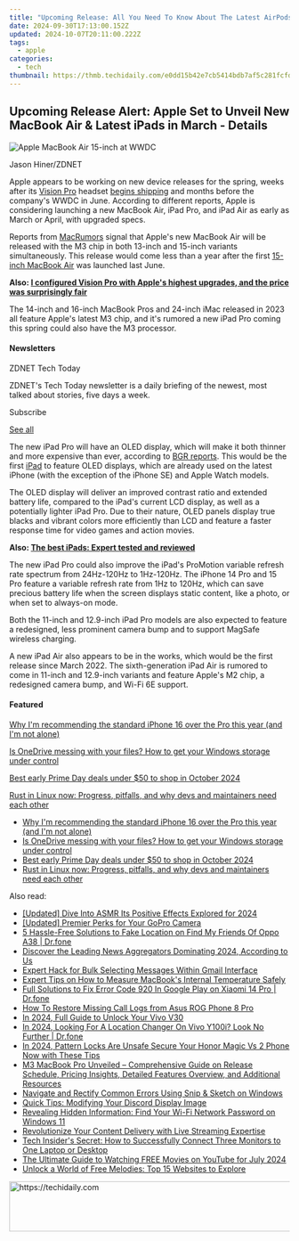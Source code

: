 ```yaml
---
title: "Upcoming Release: All You Need To Know About The Latest AirPods & Pre-Order Info"
date: 2024-09-30T17:13:00.152Z
updated: 2024-10-07T20:11:00.222Z
tags:
  - apple
categories:
  - tech
thumbnail: https://thmb.techidaily.com/e0dd15b42e7cb5414bdb7af5c281fcfdfef62e342cd4798dfe7202dea8939dfe.jpg
---
```


## Upcoming Release Alert: Apple Set to Unveil New MacBook Air & Latest iPads in March - Details

![Apple MacBook Air 15-inch at WWDC](https://www.zdnet.com/a/img/resize/a7b2170efdab2c92214ac34bbb00cdba578e6d03/2023/06/05/4f025836-2097-4c49-b71a-a577b982b95d/img-8744.jpg?auto=webp&width=1280)

Jason Hiner/ZDNET

Apple appears to be working on new device releases for the spring, weeks after its [Vision Pro](https://apple.sjv.io/c/159047/435031/7613?&sharedid=zdnet&partnerpropertyid=1980086&u=https%3A%2F%2Fwww.apple.com%2Fshop%2Fbuy-vision%2Fapple-vision-pro&subId1=zd-%5F%5FCOM%5FCLICK%5FID%5F%5F-dtp) headset [begins shipping](https://www.zdnet.com/article/what-vision-pro-shipping-times-tell-us-about-the-demand-for-apples-xr-headset/) and months before the company's WWDC in June. According to different reports, Apple is considering launching a new MacBook Air, iPad Pro, and iPad Air as early as March or April, with upgraded specs.

Reports from [MacRumors](https://www.macrumors.com/2024/01/21/new-ipads-and-macbook-airs-spring-2024-rumor/) signal that Apple's new MacBook Air will be released with the M3 chip in both 13-inch and 15-inch variants simultaneously. This release would come less than a year after the first [15-inch MacBook Air](https://shop-links.co/link/?url=https%3A%2F%2Fwww.bestbuy.com%2Fsite%2Fapple-macbook-air-15-laptop-m2-chip-8gb-memory-256gb-ssd-latest-model-midnight%2F6534606.p%3F%26skuId%3D6534606%26utm_source%3Dnarrativ&publisher_slug=itechdaily19598&exclusive=1) was launched last June. 

**Also: [I configured Vision Pro with Apple's highest upgrades, and the price was surprisingly fair](https://www.zdnet.com/article/i-configured-vision-pro-with-apples-highest-upgrades-and-the-price-was-surprisingly-fair/)**

The 14-inch and 16-inch MacBook Pros and 24-inch iMac released in 2023 all feature Apple's latest M3 chip, and it's rumored a new iPad Pro coming this spring could also have the M3 processor.

#### Newsletters

ZDNET Tech Today

ZDNET's Tech Today newsletter is a daily briefing of the newest, most talked about stories, five days a week.

 Subscribe

[See all](https://www.zdnet.com/newsletters/)

The new iPad Pro will have an OLED display, which will make it both thinner and more expensive than ever, according to [BGR reports](https://bgr.com/tech/12-9-inch-ipad-air-6-design-just-leaked-with-no-surprises-at-all/). This would be the first [iPad](https://www.zdnet.com/article/best-ipad/) to feature OLED displays, which are already used on the latest iPhone (with the exception of the iPhone SE) and Apple Watch models. 

The OLED display will deliver an improved contrast ratio and extended battery life, compared to the iPad's current LCD display, as well as a potentially lighter iPad Pro. Due to their nature, OLED panels display true blacks and vibrant colors more efficiently than LCD and feature a faster response time for video games and action movies.

**Also: [The best iPads: Expert tested and reviewed](https://www.zdnet.com/article/best-ipad/)**

The new iPad Pro could also improve the iPad's ProMotion variable refresh rate spectrum from 24Hz-120Hz to 1Hz-120Hz. The iPhone 14 Pro and 15 Pro feature a variable refresh rate from 1Hz to 120Hz, which can save precious battery life when the screen displays static content, like a photo, or when set to always-on mode. 

Both the 11-inch and 12.9-inch iPad Pro models are also expected to feature a redesigned, less prominent camera bump and to support MagSafe wireless charging.

A new iPad Air also appears to be in the works, which would be the first release since March 2022\. The sixth-generation iPad Air is rumored to come in 11-inch and 12.9-inch variants and feature Apple's M2 chip, a redesigned camera bump, and Wi-Fi 6E support.

#### Featured

[Why I'm recommending the standard iPhone 16 over the Pro this year (and I'm not alone)](https://www.zdnet.com/article/why-im-recommending-the-standard-iphone-16-over-the-pro-this-year-and-im-not-alone/ "Why I'm recommending the standard iPhone 16 over the Pro this year (and I'm not alone)")

[Is OneDrive messing with your files? How to get your Windows storage under control](https://www.zdnet.com/article/is-onedrive-messing-with-your-files-how-to-get-your-windows-storage-under-control/ "Is OneDrive messing with your files? How to get your Windows storage under control")

[Best early Prime Day deals under $50 to shop in October 2024](https://www.zdnet.com/article/best-early-prime-day-deals-under-50/ "Best early Prime Day deals under $50 to shop in October 2024")

[Rust in Linux now: Progress, pitfalls, and why devs and maintainers need each other](https://www.zdnet.com/article/rust-in-linux-now-progress-pitfalls-and-why-devs-and-maintainers-need-each-other/ "Rust in Linux now: Progress, pitfalls, and why devs and maintainers need each other")

* [Why I'm recommending the standard iPhone 16 over the Pro this year (and I'm not alone)](https://www.zdnet.com/article/why-im-recommending-the-standard-iphone-16-over-the-pro-this-year-and-im-not-alone/ "Why I'm recommending the standard iPhone 16 over the Pro this year (and I'm not alone)")
* [Is OneDrive messing with your files? How to get your Windows storage under control](https://www.zdnet.com/article/is-onedrive-messing-with-your-files-how-to-get-your-windows-storage-under-control/ "Is OneDrive messing with your files? How to get your Windows storage under control")
* [Best early Prime Day deals under $50 to shop in October 2024](https://www.zdnet.com/article/best-early-prime-day-deals-under-50/ "Best early Prime Day deals under $50 to shop in October 2024")
* [Rust in Linux now: Progress, pitfalls, and why devs and maintainers need each other](https://www.zdnet.com/article/rust-in-linux-now-progress-pitfalls-and-why-devs-and-maintainers-need-each-other/ "Rust in Linux now: Progress, pitfalls, and why devs and maintainers need each other")

<ins class="adsbygoogle"
     style="display:block"
     data-ad-format="autorelaxed"
     data-ad-client="ca-pub-7571918770474297"
     data-ad-slot="1223367746"></ins>

<ins class="adsbygoogle"
     style="display:block"
     data-ad-client="ca-pub-7571918770474297"
     data-ad-slot="8358498916"
     data-ad-format="auto"
     data-full-width-responsive="true"></ins>

<span class="atpl-alsoreadstyle">Also read:</span>
<div><ul>
<li><a href="https://fox-glue.techidaily.com/updated-dive-into-asmr-its-positive-effects-explored-for-2024/"><u>[Updated] Dive Into ASMR Its Positive Effects Explored for 2024</u></a></li>
<li><a href="https://fox-helps.techidaily.com/updated-premier-perks-for-your-gopro-camera/"><u>[Updated] Premier Perks for Your GoPro Camera</u></a></li>
<li><a href="https://location-fake.techidaily.com/5-hassle-free-solutions-to-fake-location-on-find-my-friends-of-oppo-a38-drfone-by-drfone-virtual-android/"><u>5 Hassle-Free Solutions to Fake Location on Find My Friends Of Oppo A38 | Dr.fone</u></a></li>
<li><a href="https://tech-renaissance.techidaily.com/discover-the-leading-news-aggregators-dominating-2024-according-to-us/"><u>Discover the Leading News Aggregators Dominating 2024, According to Us</u></a></li>
<li><a href="https://tech-renaissance.techidaily.com/expert-hack-for-bulk-selecting-messages-within-gmail-interface/"><u>Expert Hack for Bulk Selecting Messages Within Gmail Interface</u></a></li>
<li><a href="https://tech-renaissance.techidaily.com/expert-tips-on-how-to-measure-macbooks-internal-temperature-safely/"><u>Expert Tips on How to Measure MacBook's Internal Temperature Safely</u></a></li>
<li><a href="https://howto.techidaily.com/full-solutions-to-fix-error-code-920-in-google-play-on-xiaomi-14-pro-drfone-by-drfone-fix-android-problems-fix-android-problems/"><u>Full Solutions to Fix Error Code 920 In Google Play on Xiaomi 14 Pro | Dr.fone</u></a></li>
<li><a href="https://blog-min.techidaily.com/how-to-restore-missing-call-logs-from-asus-rog-phone-8-pro-by-fonelab-android-recover-call-logs/"><u>How To Restore Missing Call Logs from Asus ROG Phone 8 Pro</u></a></li>
<li><a href="https://unlock-android.techidaily.com/in-2024-full-guide-to-unlock-your-vivo-v30-by-drfone-android/"><u>In 2024, Full Guide to Unlock Your Vivo V30</u></a></li>
<li><a href="https://phone-solutions.techidaily.com/in-2024-looking-for-a-location-changer-on-vivo-y100i-look-no-further-drfone-by-drfone-virtual-android/"><u>In 2024, Looking For A Location Changer On Vivo Y100i? Look No Further | Dr.fone</u></a></li>
<li><a href="https://unlock-android.techidaily.com/in-2024-pattern-locks-are-unsafe-secure-your-honor-magic-vs-2-phone-now-with-these-tips-by-drfone-android/"><u>In 2024, Pattern Locks Are Unsafe Secure Your Honor Magic Vs 2 Phone Now with These Tips</u></a></li>
<li><a href="https://tech-renaissance.techidaily.com/m3-macbook-pro-unveiled-comprehensive-guide-on-release-schedule-pricing-insights-detailed-features-overview-and-additional-resources/"><u>M3 MacBook Pro Unveiled – Comprehensive Guide on Release Schedule, Pricing Insights, Detailed Features Overview, and Additional Resources</u></a></li>
<li><a href="https://win11.techidaily.com/1719360178726-navigate-and-rectify-common-errors-using-snip-and-sketch-on-windows/"><u>Navigate and Rectify Common Errors Using Snip & Sketch on Windows</u></a></li>
<li><a href="https://tech-renaissance.techidaily.com/quick-tips-modifying-your-discord-display-image/"><u>Quick Tips: Modifying Your Discord Display Image</u></a></li>
<li><a href="https://tech-renaissance.techidaily.com/revealing-hidden-information-find-your-wi-fi-network-password-on-windows-11/"><u>Revealing Hidden Information: Find Your Wi-Fi Network Password on Windows 11</u></a></li>
<li><a href="https://youtube-tips.techidaily.com/utionize-your-content-delivery-with-live-streaming-expertise/"><u>Revolutionize Your Content Delivery with Live Streaming Expertise</u></a></li>
<li><a href="https://tech-renaissance.techidaily.com/tech-insiders-secret-how-to-successfully-connect-three-monitors-to-one-laptop-or-desktop/"><u>Tech Insider's Secret: How to Successfully Connect Three Monitors to One Laptop or Desktop</u></a></li>
<li><a href="https://tech-renaissance.techidaily.com/the-ultimate-guide-to-watching-free-movies-on-youtube-for-july-2024/"><u>The Ultimate Guide to Watching FREE Movies on YouTube for July 2024</u></a></li>
<li><a href="https://tech-renaissance.techidaily.com/unlock-a-world-of-free-melodies-top-15-websites-to-explore/"><u>Unlock a World of Free Melodies: Top 15 Websites to Explore</u></a></li>
</ul></div>

<!-- affiliate ads begin -->
<a href="https://appsumo.8odi.net/c/5597632/2144278/7443" target="_top" id="2144278">
  <img src="//a.impactradius-go.com/display-ad/7443-2144278" border="0" alt="https://techidaily.com" width="728" height="90"/>
</a>
<img height="0" width="0" src="https://appsumo.8odi.net/i/5597632/2144278/7443" style="position:absolute;visibility:hidden;" border="0" />
<!-- affiliate ads end -->


